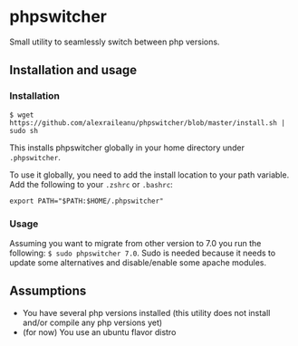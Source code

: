 # phpswitcher

Small utility to seamlessly switch between php versions.

## Installation and usage

### Installation

`$ wget https://github.com/alexraileanu/phpswitcher/blob/master/install.sh | sudo sh`

This installs phpswitcher globally in your home directory under `.phpswitcher`.

To use it globally, you need to add the install location to your path variable. Add the following to your `.zshrc` or `.bashrc`:

`export PATH="$PATH:$HOME/.phpswitcher"`


### Usage

Assuming you want to migrate from other version to 7.0 you run the following: `$ sudo phpswitcher 7.0`. Sudo is needed because it needs to update some alternatives and disable/enable some apache modules.


## Assumptions

- You have several php versions installed (this utility does not install and/or compile any php versions yet)
- (for now) You use an ubuntu flavor distro
